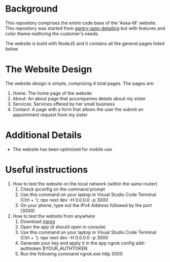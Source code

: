 # Background
This repository comprises the entire code base of the 'Asea-M' website. 
This repository was started from [gentry-auto-detailing](https://github.com/loftongentry/gentry-auto-detailing) but with features and color theme mathcing the customer's needs.

The website is build with NodeJS and it contains all the general pages listed below

# The Website Design
The website design is simple, comprising 4 total pages. The pages are:
  1. Home: The home page of the website
  2. About: An about page that accompanies details about my sister
  3. Services: Services offered by her small business
  4. Contact: A page with a form that allows the user the submit an appointment request from my sister
  
# Additional Details
  - The website has been optimized for mobile use


# Useful instructions
1. How to test the website on the local network (within the same router)
   1. Check ipconfig on the command prompt
   2. Use this command on your laptop in Visual Studio Code Terminal (Ctrl + '):
      npx next dev -H 0.0.0.0 -p 3000
   3. On your phone, type out the IPv4 Address followed by the port (3000)
2. How to test the website from anywhere
     1. Download [ngrog]([url](https://download.ngrok.com/windows))
     2. Open the app (it should open in console)
     3. Use this command on your laptop in Visual Studio Code Terminal (Ctrl + '):
        npx next dev -H 0.0.0.0 -p 3000
     4. Generate your key and apply it in the app
        ngrok config add-authtoken $YOUR_AUTHTOKEN
     5. Run the following command
         ngrok.exe http 3000
